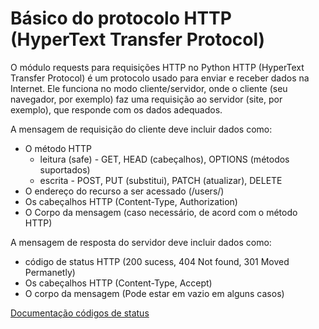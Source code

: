 # Básico do protocolo HTTP (HyperText Transfer Protocol)
O módulo requests para requisições HTTP no Python
HTTP (HyperText Transfer Protocol) é um protocolo usado para enviar e receber
dados na Internet. Ele funciona no modo cliente/servidor, onde o cliente
(seu navegador, por exemplo) faz uma requisição ao servidor
(site, por exemplo), que responde com os dados adequados.

A mensagem de requisição do cliente deve incluir dados como:
- O método HTTP
  - leitura (safe) - GET, HEAD (cabeçalhos), OPTIONS (métodos suportados)
  - escrita - POST, PUT (substitui), PATCH (atualizar), DELETE
- O endereço do recurso a ser acessado (/users/)
- Os cabeçalhos HTTP (Content-Type, Authorization)
- O Corpo da mensagem (caso necessário, de acord com o método HTTP)

A mensagem de resposta do servidor deve incluir dados como:
- código de status HTTP (200 sucess, 404 Not found, 301 Moved Permanetly)
- Os cabeçalhos HTTP (Content-Type, Accept)
- O corpo da mensagem (Pode estar em vazio em alguns casos)

[Documentação códigos de status](https://developer.mozilla.org/pt-BR/docs/Web/HTTP/Status)
